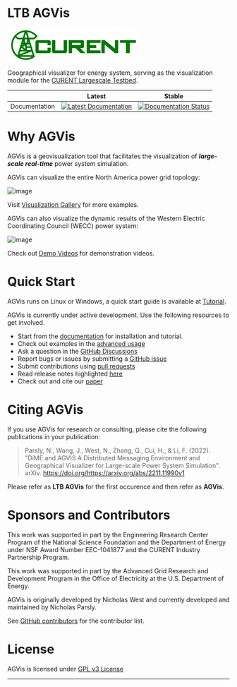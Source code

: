 # LTB AGVis

<img src="docs/source/images/sponsors/CURENT_Logo_NameOnTrans.png" alt="CURENT ERC Logo" width="300" height="auto">

Geographical visualizer for energy system, serving as the visualization module for the [CURENT Largescale Testbed][LTB Repository].

|               | Latest                                                                                                                                   | Stable                                                                                                                                   |
| ------------- | ---------------------------------------------------------------------------------------------------------------------------------------- | ---------------------------------------------------------------------------------------------------------------------------------------- |
| Documentation | [![Latest Documentation](https://readthedocs.org/projects/agvis/badge/?version=stable)](https://agvis.readthedocs.io/en/latest/?badge=stable) | [![Documentation Status](https://readthedocs.org/projects/agvis/badge/?version=latest)](https://agvis.readthedocs.io/en/latest/?badge=latest) |

# Why AGVis

AGVis is a geovisualization tool that facilitates the visualization of ***large-scale real-time*** power system simulation.

AGVis can visualize the entire North America power grid topology:

![image](./docs/source/getting_started/cases/northamerica.png)

Visit [Visualization Gallery][Visualization Gallery] for more examples.

AGVis can also visualize the dynamic results of the Western Electric Coordinating Council (WECC) power system:

![image](./docs/source/getting_started/cases/wecc_dyn.png)

Check out [Demo Videos][Demo Videos] for demonstration videos.

# Quick Start

AGVis runs on Linux or Windows, a quick start guide is available at [Tutorial][tutorial].

AGVis is currently under active development. Use the following resources to get involved.

+ Start from the [documentation][readthedocs] for installation and tutorial.
+ Check out examples in the [advanced usage][advanced usage]
+ Ask a question in the [GitHub Discussions][Github Discussions]
+ Report bugs or issues by submitting a [GitHub issue][GitHub issues]
+ Submit contributions using [pull requests][GitHub pull requests]
+ Read release notes highlighted [here][release notes]
+ Check out and cite our [paper][arxiv paper]

# Citing AGVis

If you use AGVis for research or consulting, please cite the following publications in your publication:

> Parsly, N., Wang, J., West, N., Zhang, Q., Cui, H., & Li, F. (2022). "DiME and AGVIS A Distributed Messaging Environment and Geographical Visualizer for Large-scale Power System Simulation". arXiv. https://doi.org/https://arxiv.org/abs/2211.11990v1

Please refer as **LTB AGVis** for the first occurence and then refer as **AGVis**.

# Sponsors and Contributors

This work was supported in part by the Engineering Research Center
Program of the National Science Foundation and the Department of Energy
under NSF Award Number EEC-1041877 and the CURENT Industry Partnership
Program.

This work was supported in part by the Advanced Grid Research and Development Program
in the Office of Electricity at the U.S. Department of Energy.

AGVis is originally developed by Nicholas West and currently developed and maintained by Nicholas Parsly.

See [GitHub contributors][GitHub contributors] for the contributor list.

# License

AGVis is licensed under [GPL v3 License](./LICENSE)

---

[GitHub releases]: https://github.com/CURENT/agvis/releases
[GitHub issues]: https://github.com/CURENT/agvis/issues
[Github Discussions]: https://github.com/CURENT/agvis/discussions
[GitHub insights]: https://github.com/CURENT/agvis/pulse
[GitHub pull requests]: https://github.com/CURENT/agvis/pulls
[GitHub contributors]: https://github.com/CURENT/agvis/graphs/contributors
[readthedocs]: https://agvis.readthedocs.io
[advanced usage]: https://agvis.readthedocs.io/en/latest/usage/index.html
[release notes]: https://agvis.readthedocs.io/en/latest/release-notes.html
[arxiv paper]: https://arxiv.org/abs/2211.11990
[tutorial]: https://agvis.readthedocs.io/en/latest/getting_started/tutorial/index.html
[LTB Repository]: https://github.com/CURENT
[Visualization Gallery]: https://ltb.readthedocs.io/projects/agvis/en/latest/getting_started/testcases.html#visualization-gallery
[Demo Videos]: https://www.youtube.com/watch?v=VwsG5QuUKF8&list=PLE1ipkSMcqsbY8V8-DqVsMmlLMpXKtkld&ab_channel=CURENTLTB
